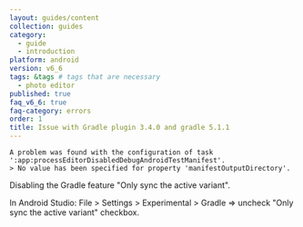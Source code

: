 ```yaml
---
layout: guides/content
collection: guides
category:
  - guide
  - introduction
platform: android
version: v6_6
tags: &tags # tags that are necessary
  - photo editor
published: true
faq_v6_6: true
faq-category: errors
order: 1
title: Issue with Gradle plugin 3.4.0 and gradle 5.1.1
---
```


```
A problem was found with the configuration of task ':app:processEditorDisabledDebugAndroidTestManifest'.
> No value has been specified for property 'manifestOutputDirectory'.
```

Disabling the Gradle feature "Only sync the active variant".

In Android Studio: File > Settings > Experimental > Gradle => uncheck "Only sync the active variant" checkbox.